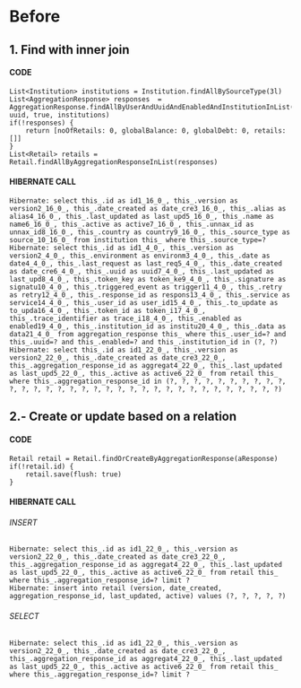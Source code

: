 # Before
## 1. Find with inner join

#### CODE
    List<Institution> institutions = Institution.findAllBySourceType(3l)
    List<AggregationResponse> responses  = AggregationResponse.findAllByUserAndUuidAndEnabledAndInstitutionInList(user, uuid, true, institutions)
    if(!responses) {
        return [noOfRetails: 0, globalBalance: 0, globalDebt: 0, retails: []]
    }
    List<Retail> retails = Retail.findAllByAggregationResponseInList(responses)
    
#### HIBERNATE CALL
    Hibernate: select this_.id as id1_16_0_, this_.version as version2_16_0_, this_.date_created as date_cre3_16_0_, this_.alias as alias4_16_0_, this_.last_updated as last_upd5_16_0_, this_.name as name6_16_0_, this_.active as active7_16_0_, this_.unnax_id as unnax_id8_16_0_, this_.country as country9_16_0_, this_.source_type as source_10_16_0_ from institution this_ where this_.source_type=?
    Hibernate: select this_.id as id1_4_0_, this_.version as version2_4_0_, this_.environment as environm3_4_0_, this_.date as date4_4_0_, this_.last_request as last_req5_4_0_, this_.date_created as date_cre6_4_0_, this_.uuid as uuid7_4_0_, this_.last_updated as last_upd8_4_0_, this_.token_key as token_ke9_4_0_, this_.signature as signatu10_4_0_, this_.triggered_event as trigger11_4_0_, this_.retry as retry12_4_0_, this_.response_id as respons13_4_0_, this_.service as service14_4_0_, this_.user_id as user_id15_4_0_, this_.to_update as to_upda16_4_0_, this_.token_id as token_i17_4_0_, this_.trace_identifier as trace_i18_4_0_, this_.enabled as enabled19_4_0_, this_.institution_id as institu20_4_0_, this_.data as data21_4_0_ from aggregation_response this_ where this_.user_id=? and this_.uuid=? and this_.enabled=? and this_.institution_id in (?, ?)
    Hibernate: select this_.id as id1_22_0_, this_.version as version2_22_0_, this_.date_created as date_cre3_22_0_, this_.aggregation_response_id as aggregat4_22_0_, this_.last_updated as last_upd5_22_0_, this_.active as active6_22_0_ from retail this_ where this_.aggregation_response_id in (?, ?, ?, ?, ?, ?, ?, ?, ?, ?, ?, ?, ?, ?, ?, ?, ?, ?, ?, ?, ?, ?, ?, ?, ?, ?, ?, ?, ?, ?, ?, ?, ?)

## 2.- Create or update based on a relation

#### CODE
    Retail retail = Retail.findOrCreateByAggregationResponse(aResponse)
    if(!retail.id) {
        retail.save(flush: true)
    }

#### HIBERNATE CALL
###### INSERT

    Hibernate: select this_.id as id1_22_0_, this_.version as version2_22_0_, this_.date_created as date_cre3_22_0_, this_.aggregation_response_id as aggregat4_22_0_, this_.last_updated as last_upd5_22_0_, this_.active as active6_22_0_ from retail this_ where this_.aggregation_response_id=? limit ?
    Hibernate: insert into retail (version, date_created, aggregation_response_id, last_updated, active) values (?, ?, ?, ?, ?)

###### SELECT

    Hibernate: select this_.id as id1_22_0_, this_.version as version2_22_0_, this_.date_created as date_cre3_22_0_, this_.aggregation_response_id as aggregat4_22_0_, this_.last_updated as last_upd5_22_0_, this_.active as active6_22_0_ from retail this_ where this_.aggregation_response_id=? limit ?

    